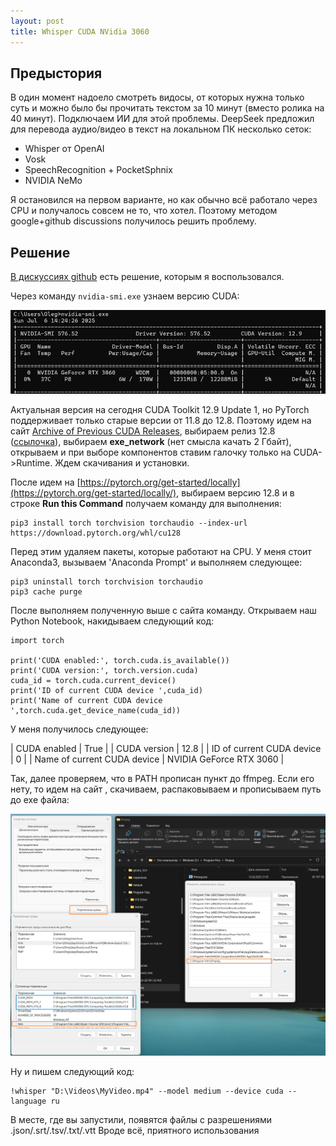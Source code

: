 ```yaml
---
layout: post
title: Whisper CUDA NVidia 3060
---
```


## Предыстория

В один момент надоело смотреть видосы, от которых нужна только суть и можно было бы прочитать текстом за 10 минут (вместо ролика на 40 минут). Подключаем ИИ для этой проблемы. DeepSeek предложил для перевода аудио/видео в текст на локальном ПК несколько сеток:
* Whisper от OpenAI
* Vosk
* SpeechRecognition + PocketSphnix
* NVIDIA NeMo

Я остановился на первом варианте, но как обычно всё работало через CPU и получалось совсем не то, что хотел. Поэтому методом google+github discussions получилось решить проблему. 

## Решение

[В дискуссиях github](https://github.com/openai/whisper/discussions/47) есть решение, которым я воспользовался.

Через команду `nvidia-smi.exe` узнаем версию CUDA:

![CUDA Version 12.9](/assets/images/nvidia/cuda.png "CUDA Version 12.9")

Актуальная версия на сегодня CUDA Toolkit 12.9 Update 1, но PyTorch поддерживает только старые версии от 11.8 до 12.8. Поэтому идем на сайт [Archive of Previous CUDA Releases](https://developer.nvidia.com/cuda-toolkit-archive), выбираем релиз 12.8 ([ссылочка](https://developer.nvidia.com/cuda-12-8-0-download-archive?target_os=Windows&target_arch=x86_64&target_version=11&target_type=exe_network)), выбираем **exe_network** (нет смысла качать 2 Гбайт), открываем и при выборе компонентов ставим галочку только на CUDA->Runtime. Ждем скачивания и установки.

После идем на [https://pytorch.org/get-started/locally](https://pytorch.org/get-started/locally/), выбираем версию 12.8 и в строке **Run this Command** получаем команду для выполнения:

```
pip3 install torch torchvision torchaudio --index-url https://download.pytorch.org/whl/cu128
```

Перед этим удаляем пакеты, которые работают на CPU. У меня стоит Anaconda3, вызываем 'Anaconda Prompt' и выполняем следующее:
```
pip3 uninstall torch torchvision torchaudio
pip3 cache purge
```

После выполняем полученную выше с сайта команду. Открываем наш Python Notebook, накидываем следующий код:

```
import torch

print('CUDA enabled:', torch.cuda.is_available())
print('CUDA version:', torch.version.cuda)
cuda_id = torch.cuda.current_device()
print('ID of current CUDA device ',cuda_id)
print('Name of current CUDA device ',torch.cuda.get_device_name(cuda_id))
```

У меня получилось следующее:

| CUDA enabled					| True						|
| CUDA version					| 12.8						|
| ID of current CUDA device		| 0							|
| Name of current CUDA device	| NVIDIA GeForce RTX 3060	|

Так, далее проверяем, что в PATH прописан пункт до ffmpeg. Если его нету, то идем на сайт [](), скачиваем, распаковываем и прописываем путь до exe файла:

![PATH](/assets/images/nvidia/path.png "PATH")

Ну и пишем следующий код:
```
!whisper "D:\Videos\MyVideo.mp4" --model medium --device cuda --language ru
```

В месте, где вы запустили, появятся файлы с разрешениями .json/.srt/.tsv/.txt/.vtt
Вроде всё, приятного использования